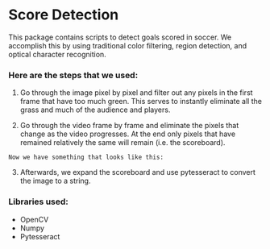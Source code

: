# Score Detection

This package contains scripts to detect goals scored in soccer. We accomplish this by using traditional color filtering, region detection, and optical character recognition.

### Here are the steps that we used:
  1. Go through the image pixel by pixel and filter out any pixels in the first frame that have too much green. This serves to instantly eliminate all the grass and much of the audience and players.
  
  2. Go through the video frame by frame and eliminate the pixels that change as the video progresses. At the end only pixels that have remained relatively the same will remain (i.e. the scoreboard).
  
    Now we have something that looks like this:
  
  3. Afterwards, we expand the scoreboard and use pytesseract to convert the image to a string.

### Libraries used:
  - OpenCV
  - Numpy
  - Pytesseract
